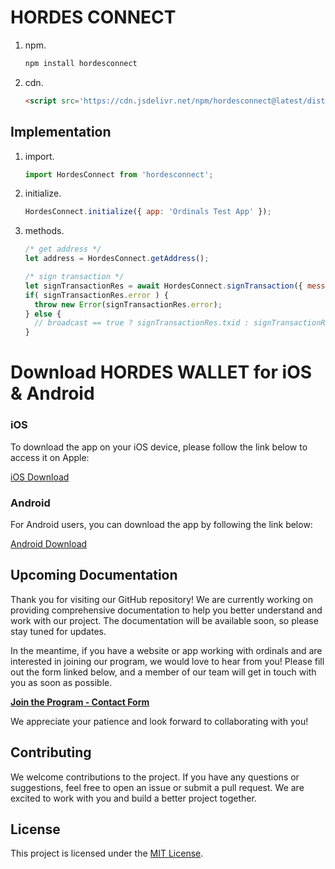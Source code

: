 # HORDES CONNECT

1. npm.
    ```javascript
    npm install hordesconnect
    ```

2. cdn.
    ```html
    <script src='https://cdn.jsdelivr.net/npm/hordesconnect@latest/dist/bundle.min.js'></script>
    ```

## Implementation
1. import.
    ```javascript
    import HordesConnect from 'hordesconnect';
    ```

2. initialize.
    ```javascript
    HordesConnect.initialize({ app: 'Ordinals Test App' });
    ```

3. methods.
    ```javascript
    /* get address */
    let address = HordesConnect.getAddress();

    /* sign transaction */
    let signTransactionRes = await HordesConnect.signTransaction({ message: 'Sign Transaction', base64Psbt: base64Psbt, broadcast: false });
    if( signTransactionRes.error ) {
      throw new Error(signTransactionRes.error);
    } else {
      // broadcast == true ? signTransactionRes.txid : signTransactionRes.signedPsbt
    }
    ```

# Download HORDES WALLET for iOS & Android


### iOS

To download the app on your iOS device, please follow the link below to access it on Apple:

[iOS Download](<https://apple.com/YSPV8MQn](https://apps.apple.com/us/app/hordes-wallet/id6446144699)>)

### Android

For Android users, you can download the app by following the link below:

[Android Download](https://play.google.com/store/apps/details?id=com.sato.hordes)

## Upcoming Documentation

Thank you for visiting our GitHub repository! We are currently working on providing comprehensive documentation to help you better understand and work with our project. The documentation will be available soon, so please stay tuned for updates.

In the meantime, if you have a website or app working with ordinals and are interested in joining our program, we would love to hear from you! Please fill out the form linked below, and a member of our team will get in touch with you as soon as possible.

[**Join the Program - Contact Form**](<https://forms.gle/GNAPX19U9PJuKCRJ8>)

We appreciate your patience and look forward to collaborating with you!

## Contributing

We welcome contributions to the project. If you have any questions or suggestions, feel free to open an issue or submit a pull request. We are excited to work with you and build a better project together.

## License

This project is licensed under the [MIT License](LICENSE).
